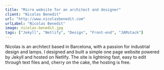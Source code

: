 ```yaml
---
title: "Micro website for an architect and designer"
client: "Nicolas Benedit"
url: "http://www.nicolasbenedit.com"
urlLabel: "Nicolas Benedit"
image: nicolas-benedit.jpg
tags: ["Jekyll", "Netlify", "Design", "Front-end", "JAMstack"]
---
```


Nicolas is an architect based in Barcelona, with a passion for industrial design and lamps. I designed and built a simple one page website powered by Jekyll and hosted on Netlify. The site is lightning fast, easy to edit through text files and, cherry on the cake, the hosting is free.
